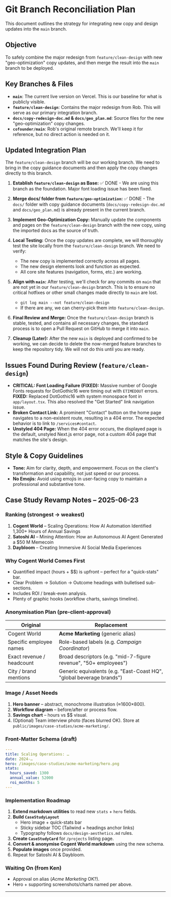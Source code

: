 # Git Branch Reconciliation Plan

This document outlines the strategy for integrating new copy and design updates into the `main` branch.

## Objective

To safely combine the major redesign from `feature/clean-design` with new "geo-optimization" copy updates, and then merge the result into the `main` branch to be deployed.

## Key Branches & Files

-   **`main`**: The current live version on Vercel. This is our baseline for what is publicly visible.
-   **`feature/clean-design`**: Contains the major redesign from Rob. This will serve as our primary integration branch.
-   **`docs/copy-redesign-doc.md` & `docs/geo_plan.md`**: Source files for the new "geo-optimization" copy changes.
-   **`cofounder/main`**: Rob's original remote branch. We'll keep it for reference, but no direct action is needed on it.

## Updated Integration Plan

The `feature/clean-design` branch will be our working branch. We need to bring in the copy guidance documents and then apply the copy changes directly to this branch.

1.  **Establish `feature/clean-design` as Base:** ✅ DONE - We are using this branch as the foundation. Major font loading issue has been fixed.

2.  **Merge docs/ folder from `feature/geo-optimization`:** ✅ DONE - The `docs/` folder with copy guidance documents (`docs/copy-redesign-doc.md` and `docs/geo_plan.md`) is already present in the current branch.

3.  **Implement Geo-Optimization Copy:** Manually update the components and pages on the `feature/clean-design` branch with the new copy, using the imported docs as the source of truth.

4.  **Local Testing:** Once the copy updates are complete, we will thoroughly test the site locally from the `feature/clean-design` branch. We need to verify:
    -   The new copy is implemented correctly across all pages.
    -   The new design elements look and function as expected.
    -   All core site features (navigation, forms, etc.) are working.

5.  **Align with `main`:** After testing, we'll check for any commits on `main` that are not yet in our `feature/clean-design` branch. This is to ensure no critical hotfixes or other small changes made directly to `main` are lost.
    -   `git log main --not feature/clean-design`
    -   If there are any, we can cherry-pick them into `feature/clean-design`.

6.  **Final Review and Merge:** Once the `feature/clean-design` branch is stable, tested, and contains all necessary changes, the standard process is to open a Pull Request on GitHub to merge it into `main`.

7.  **Cleanup (Later):** After the new `main` is deployed and confirmed to be working, we can decide to delete the now-merged feature branches to keep the repository tidy. We will not do this until you are ready.

## Issues Found During Review (`feature/clean-design`)

-   **CRITICAL: Font Loading Failure (FIXED):** Massive number of Google Fonts requests for DotGothic16 were timing out with `ETIMEDOUT` errors. **FIXED:** Replaced DotGothic16 with system monospace font in `app/layout.tsx`. This also resolved the "Get Started" link navigation issue.
-   **Broken Contact Link:** A prominent "Contact" button on the home page navigates to a non-existent route, resulting in a 404 error. The expected behavior is to link to `/services#contact`.
-   **Unstyled 404 Page:** When the 404 error occurs, the displayed page is the default, unstyled Next.js error page, not a custom 404 page that matches the site's design.

## Style & Copy Guidelines

- **Tone:** Aim for clarity, depth, and empowerment. Focus on the client's transformation and capability, not just speed or our process.
- **No Emojis:** Avoid using emojis in user-facing copy to maintain a professional and substantive tone.

## Case Study Revamp Notes – 2025-06-23

### Ranking (strongest → weakest)
1. **Cogent World** – Scaling Operations: How AI Automation Identified 1,300+ Hours of Annual Savings
2. **Satoshi AI** – Mining Attention: How an Autonomous AI Agent Generated a $50 M Memecoin
3. **Daybloom** – Creating Immersive AI Social Media Experiences

### Why Cogent World Comes First
- Quantified impact (hours + $$) is upfront – perfect for a "quick-stats" bar.
- Clear Problem → Solution → Outcome headings with bulletised sub-sections.
- Includes ROI / break-even analysis.
- Plenty of graphic hooks (workflow charts, savings timeline).

### Anonymisation Plan (pre-client-approval)
| Original | Replacement |
| -------- | ----------- |
| Cogent World | **Acme Marketing** (generic alias) |
| Specific employee names | Role-based labels (e.g. *Campaign Coordinator*) |
| Exact revenue / headcount | Broad descriptors (e.g. "mid-7-figure revenue", "50+ employees") |
| City / brand mentions | Generic equivalents (e.g. "East-Coast HQ", "global beverage brands") |

### Image / Asset Needs
1. **Hero banner** – abstract, monochrome illustration (≈1600×800).
2. **Workflow diagram** – before/after or process flow.
3. **Savings chart** – hours vs $$ visual.
4. (Optional) Team interview photo (faces blurred OK).
Store at `public/images/case-studies/acme-marketing/`.

### Front-Matter Schema (draft)
```yaml
---
title: Scaling Operations: …
date: 2024-…
hero: /images/case-studies/acme-marketing/hero.png
stats:
  hours_saved: 1300
  annual_value: 52000
  roi_months: 5
---
```

### Implementation Roadmap
1. **Extend markdown utilities** to read new `stats` + `hero` fields.
2. **Build `CaseStudyLayout`**
   - Hero image + quick-stats bar
   - Sticky sidebar TOC (Tailwind + headings anchor links)
   - Typography follows `docs/design-aesthetics.md` rules.
3. **Create `CaseStudyCard`** for `/projects` listing page.
4. **Convert & anonymise Cogent World markdown** using the new schema.
5. **Populate images** once provided.
6. Repeat for Satoshi AI & Daybloom.

### Waiting On (from Ken)
- Approval on alias (*Acme Marketing* OK?).
- Hero + supporting screenshots/charts named per above.

--- 